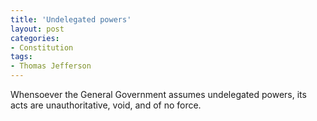 ```yaml
---
title: 'Undelegated powers'
layout: post
categories:
- Constitution
tags:
- Thomas Jefferson
---
```


Whensoever the General Government assumes undelegated powers, its acts are unauthoritative, void, and of no force.
